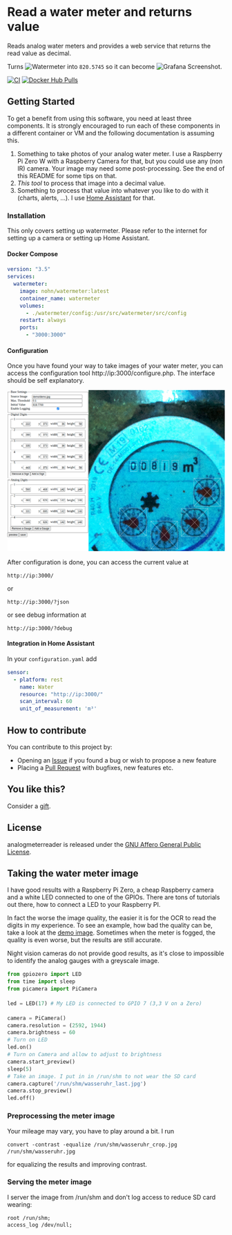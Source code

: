 # Read a water meter and returns value

Reads analog water meters and provides a web service that returns the read value as decimal.

Turns ![Watermeter](doc/watermeter.jpg) into ```820.5745``` so it can become ![Grafana Screenshot](doc/grafana.png).

[![CI](https://github.com/nohn/watermeter/workflows/CI/badge.svg)](https://github.com/nohn/watermeter/actions/workflows/ci.yml?query=branch%3Amain) [![Docker Hub Pulls](https://img.shields.io/docker/pulls/nohn/watermeter?label=docker%20hub%20pulls)](https://hub.docker.com/r/nohn/watermeter/tags?page=1&ordering=last_updated)

## Getting Started

To get a benefit from using this software, you need at least three components. It is strongly encouraged to run each of these components in a different container or VM and the following documentation is assuming this.

1. Something to take photos of your analog water meter. I use a Raspberry Pi Zero W with a Raspberry Camera for that, but you could use any (non IR) camera. Your image may need some post-processing. See the end of this README for some tips on that.
2. *This tool* to process that image into a decimal value.
3. Something to process that value into whatever you like to do with it (charts, alerts, ...). I use [Home Assistant](https://home-assistant.io) for that.

### Installation

This only covers setting up watermeter. Please refer to the internet for setting up a camera or setting up Home Assistant.

#### Docker Compose

```yaml
version: "3.5"
services:
  watermeter:
    image: nohn/watermeter:latest
    container_name: watermeter
    volumes:
      - ./watermeter/config:/usr/src/watermeter/src/config
    restart: always
    ports:
      - "3000:3000"
```

#### Configuration

Once you have found your way to take images of your water meter, you can access the configuration tool http://ip:3000/configure.php. The interface should be self explanatory.

![Configuration GUI Screenshot](doc/configure.png)

After configuration is done, you can access the current value at

    http://ip:3000/

or

    http://ip:3000/?json

or see debug information at

    http://ip:3000/?debug

#### Integration in Home Assistant

In your ```configuration.yaml``` add

```yaml
sensor:
  - platform: rest
    name: Water
    resource: "http://ip:3000/"
    scan_interval: 60
    unit_of_measurement: 'm³'
```

## How to contribute

You can contribute to this project by:

* Opening an [Issue](https://github.com/nohn/watermeter/issues) if you found a bug or wish to propose a new feature
* Placing a [Pull Request](https://github.com/nohn/watermeter/pulls) with bugfixes, new features etc.

## You like this?

Consider a [gift](https://www.amazon.de/hz/wishlist/genericItemsPage/3HYH6NR8ZI0WI).

## License

analogmeterreader is released under the [GNU Affero General Public License](LICENSE).

## Taking the water meter image

I have good results with a Raspberry Pi Zero, a cheap Raspberry camera and a white LED connected to one of the GPIOs. There are tons of tutorials out there, how to connect a LED to your Raspberry PI.  

In fact the worse the image quality, the easier it is for the OCR to read the digits in my experience. To see an example, how bad the quality can be, take a look at the [demo image](src/demo/demo.jpg). Sometimes when the meter is fogged, the quality is even worse, but the results are still accurate.

Night vision cameras do not provide good results, as it's close to impossible to identify the analog gauges with a greyscale image.

```python
from gpiozero import LED
from time import sleep
from picamera import PiCamera

led = LED(17) # My LED is connected to GPIO 7 (3,3 V on a Zero)
    
camera = PiCamera()
camera.resolution = (2592, 1944)
camera.brightness = 60
# Turn on LED
led.on() 
# Turn on Camera and allow to adjust to brightness
camera.start_preview()
sleep(5)
# Take an image. I put in in /run/shm to not wear the SD card
camera.capture('/run/shm/wasseruhr_last.jpg')
camera.stop_preview()
led.off()
```

### Preprocessing the meter image

Your mileage may vary, you have to play around a bit. I run

    convert -contrast -equalize /run/shm/wasseruhr_crop.jpg /run/shm/wasseruhr.jpg

for equalizing the results and improving contrast.

### Serving the meter image

I server the image from /run/shm and don't log access to reduce SD card wearing:

	root /run/shm;
    access_log /dev/null;

